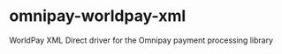 omnipay-worldpay-xml
====================

WorldPay XML Direct driver for the Omnipay payment processing library
